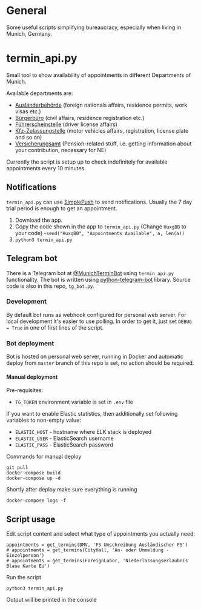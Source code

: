 # General
Some useful scripts simplifying bureaucracy, especially when living in Munich, Germany.

# termin_api.py
Small tool to show availability of appointments in different Departments of Munich.

Available departments are:
- [Ausländerbehörde](https://www.muenchen.de/rathaus/Stadtverwaltung/Kreisverwaltungsreferat/Auslaenderwesen.html) (foreign nationals affairs, residence permits, work visas etc.)
- [Bürgerbüro](https://www.muenchen.de/rathaus/Stadtverwaltung/Kreisverwaltungsreferat/Buergerbuero.html) (civil affairs, residence registration etc.)
- [Führerscheinstelle](https://www.muenchen.de/rathaus/Stadtverwaltung/Kreisverwaltungsreferat/Verkehr/Fuehrerschein.html) (driver license affairs)
- [Kfz-Zulassungstelle](https://www.muenchen.de/rathaus/Stadtverwaltung/Kreisverwaltungsreferat/Verkehr/KFZ-Zulassung.html) (motor vehicles affairs, registration, license plate and so on)
- [Versicherungsamt](https://www.muenchen.de/rathaus/Stadtverwaltung/Kreisverwaltungsreferat/Versicherungsamt.html) (Pension-related stuff, i.e. getting information about your contribution, necessary for NE)


Currently the script is setup up to check indefinitely for available appointments every 10 minutes.

## Notifications

`termin_api.py` can use [SimplePush](https://simplepush.io/) to send notifications. Usually the 7 day trial period is enough to get an appointment.

1. Download the app.
2. Copy the code shown in the app to `termin_api.py` (Change `HuxgBB` to your code)
	-`send("HuxgBB", "Appointments Available", a, len(a))`
3. `python3 termin_api.py`



## Telegram bot

There is a Telegram bot at [@MunichTerminBot](https://t.me/MunichTerminBot) using `termin_api.py` functionality. The bot is written using [python-telegram-bot](https://github.com/python-telegram-bot/python-telegram-bot) library. Source code is also in this repo, `tg_bot.py`.

### Development

By default bot runs as webhook configured for personal web server. For local development it's easier to use polling. In order to get it, just set `DEBUG = True` in one of first lines of the script.

### Bot deployment

Bot is hosted on personal web server, running in Docker and automatic deploy from `master` branch of this repo is set, no action should be required.

#### Manual deployment

Pre-requisites:

 - `TG_TOKEN` environment variable is set in `.env` file

 If you want to enable Elastic statistics, then additionally set following variables to non-empty value:

 - `ELASTIC_HOST` - hostname where ELK stack is deployed
 - `ELASTIC_USER` - ElasticSearch username
 - `ELASTIC_PASS` - ElasticSearch password


Commands for manual deploy

    git pull
    docker-compose build
    docker-compose up -d
    
Shortly after deploy make sure everything is running

    docker-compose logs -f

## Script usage

Edit script content and select what type of appointments you actually need:

    appointments = get_termins(DMV, 'FS Umschreibung Ausländischer FS')
    # appointments = get_termins(CityHall, 'An- oder Ummeldung - Einzelperson')
    # appointments = get_termins(ForeignLabor, 'Niederlassungserlaubnis Blaue Karte EU')

Run the script

    python3 termin_api.py

Output will be printed in the console

